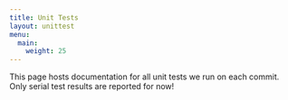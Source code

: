 ```yaml
---
title: Unit Tests
layout: unittest
menu:
  main:
    weight: 25
---
```


This page hosts documentation for all unit tests we run on each commit. Only serial test results are reported for now!
